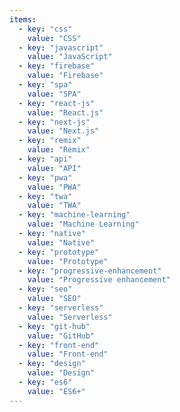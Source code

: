 ```yaml
---
items:
  - key: "css"
    value: "CSS"
  - key: "javascript"
    value: "JavaScript"
  - key: "firebase"
    value: "Firebase"
  - key: "spa"
    value: "SPA"
  - key: "react-js"
    value: "React.js"
  - key: "next-js"
    value: "Next.js"
  - key: "remix"
    value: "Remix"
  - key: "api"
    value: "API"
  - key: "pwa"
    value: "PWA"
  - key: "twa"
    value: "TWA"
  - key: "machine-learning"
    value: "Machine Learning"
  - key: "native"
    value: "Native"
  - key: "prototype"
    value: "Prototype"
  - key: "progressive-enhancement"
    value: "Progressive enhancement"
  - key: "seo"
    value: "SEO"
  - key: "serverless"
    value: "Serverless"
  - key: "git-hub"
    value: "GitHub"
  - key: "front-end"
    value: "Front-end"
  - key: "design"
    value: "Design"
  - key: "es6"
    value: "ES6+"
---
```

